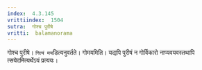 ```yaml
---
index:  4.3.145
vrittiindex:  1504
sutra:  गोश्च पुरीषे
vritti:  balamanorama 
---
```


गोश्च पुरीषे। `नित्यं मय`डित्यनुवर्तते। गोमयमिति। यद्यपि पुरीषं न गोर्विकारो नाप्यवयवस्तथापि त्सयेदमित्यर्थेऽयं प्रत्ययः। 

